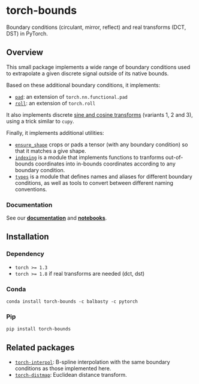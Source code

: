 # torch-bounds

Boundary conditions (circulant, mirror, reflect) and real transforms (DCT, DST) in PyTorch.

## Overview

This small package implements a wide range of boundary conditions used
to extrapolate a given discrete signal outside of its native bounds.

Based on these additional boundary conditions, it implements:

- [`pad`](https://torch-bounds.readthedocs.io/api/padding/#bounds.padding.pad): an extension of `torch.nn.functional.pad`
- [`roll`](https://torch-bounds.readthedocs.io/api/padding/#bounds.padding.roll): an extension of `torch.roll`

It also implements discrete
[sine and cosine transforms](https://torch-bounds.readthedocs.io/api/realtransforms)
(variants 1, 2 and 3), using a trick similar to `cupy`.

Finally, it implements additional utilities:

- [`ensure_shape`](https://torch-bounds.readthedocs.io/api/padding/#bounds.padding.ensure_shape)
  crops or pads a tensor (with any boundary condition) so that it matches a give shape.
- [`indexing`](https://torch-bounds.readthedocs.io/api/indexing)
  is a module that implements functions to tranforms out-of-bounds
  coordinates into in-bounds coordinates according to any boundary condition.
- [`types`](https://torch-bounds.readthedocs.io/api/types)
  is a module that defines names and aliases for different boundary conditions,
  as well as tools to convert between different naming conventions.

### Documentation

See our [**documentation**](https://torch-bounds.readthedocs.io) and
[**notebooks**](docs/notebooks/).

## Installation

### Dependency

- `torch >= 1.3`
- `torch >= 1.8` if real transforms are needed (dct, dst)

### Conda

```shell
conda install torch-bounds -c balbasty -c pytorch
```

### Pip

```shell
pip install torch-bounds
```



## Related packages

- [`torch-interpol`](https://github.com/balbasty/torch-interpol):
  B-spline interpolation with the same boundary conditions as those
  implemented here.
- [`torch-distmap`](https://github.com/balbasty/torch-distmap):
  Euclidean distance transform.
